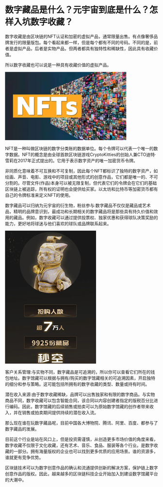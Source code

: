 # 数字藏品是什么？元宇宙到底是什么？怎样入坑数字收藏？


数字收藏是由区块链的NFT认证和加密的虚拟产品，通常限量出售。有点像奢侈品牌发行的限量版包。每个看起来都一样，但是每个都有不同的号码。不同的是，前者是虚拟产品，后者是实物产品，但两者都具有独特性和稀缺性，因此具有收藏价值。

所以数字收藏也可以说是一种具有收藏价值的虚拟产品。

![元宇宙藏品](xqx.png)



NFT是一种叫做区块链的数字分类账的数据单位。每个令牌可以代表一个唯一的数字数据。NFT的概念是由全球首款区块链游戏CryptoKitties的创始人兼CTO迪特·雪莉在2017年正式提出的。它用于表示数字资产的唯一加密货币令牌。

非同质化意味着不可互换和不可复制，因此每个NFT都标识了独特的数字资产，如绘画、声音、电影、游戏中的项目或其他形式的创意作品，它们都是唯一的、不可分割的。尽管文件(作品)本身可以被无限复制，但代表它们的令牌会在它们的基础区块链上被追踪，所有权的证明也会提供给买家。以太坊和比特币等加密货币都有自己的令牌标准来定义NFT的使用。

数字藏品可以归纳为元宇宙的衍生物，粉丝参与:数字藏品不仅仅是藏品或艺术品，精明的品牌意识到，最成功和长期相关的数字藏品将是那些具有持久价值和效用的藏品。例如，数字收藏可以通过提供投票权、独家优惠和获得球队决策奖励的能力，更好地将球迷与他们喜欢的球队或品牌联系起来。

![元宇宙藏品](hus.png)



客户关系管理:与实物不同，数字藏品是可追溯的，所以你可以查看它们所在的钱包地址。数字馆藏可以根据与拥有/购买的数字馆藏相关的可追溯因素，开启独特的细分和参与策略。这可能包括所拥有的数字收藏的类型、数量或持有时间。

潜在收入来源:由于数字收藏稀缺，品牌可以出售独家和有限的数字商品。与实物商品不同，数字收藏可以包含智能合同，该合同以内容创建者指定的版税百分比进行编码。因此，数字馆藏的后续销售或拍卖可以为原始数字馆藏的创作者带来收入，并在销售或拍卖期间提供持续的潜在收入流。

那么现在谁在玩数字藏品呢，目前中国各大博物院、腾讯、阿里、百度、都参与了数字藏品的发展。

目前这个行业是站在风口上，但是投资需谨慎，从创造更多市场价值的角度来看，数字收藏不仅限于文化收藏，还有艺术、音乐、食品、服装等各个行业。是数字收藏的一部分。拥有海量版权的企业也可以找到更多优质的应用场景。谁的资源多，谁就更有竞争优势。

区块链技术可以为数字创意作品的确认和流通提供创新的解决方案，保护链上数字创意作品的版权。因此，越来越多的区块链科技企业开始加入到建设数字馆藏平台的大潮中。
